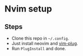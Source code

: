 # Nvim setup

## Steps

- Clone this repo in `~/.config`.
- Just install neovim and [vim-plug](https://github.com/junegunn/vim-plug).
- Run `PlugInstall` and done.
